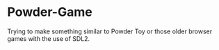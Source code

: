 # Powder-Game
Trying to make something similar to Powder Toy or those older browser games with the use of SDL2.
